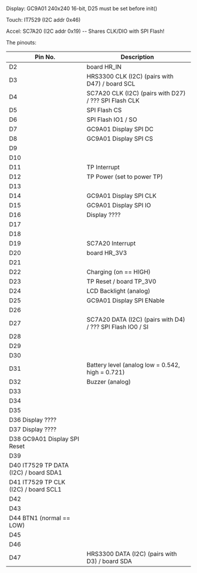 Display: GC9A01 240x240 16-bit, D25 must be set before init()

Touch: IT7529 (I2C addr 0x46)

Accel: SC7A20 (I2C addr 0x19) -- Shares CLK/DIO with SPI Flash!

The pinouts:

| Pin No.  | Description |
| ------------- | ------------- |
|D2 | board HR_IN|
|D3 | HRS3300 CLK (I2C) (pairs with D47) / board SCL|
|D4 | SC7A20 CLK (I2C) (pairs with D27) / ??? SPI Flash CLK|
|D5 | SPI Flash CS|
|D6 | SPI Flash IO1 / SO|
|D7 | GC9A01 Display SPI DC|
|D8 | GC9A01 Display SPI CS|
|D9||
|D10||
|D11 |TP Interrupt|
|D12 |TP Power (set to power TP)|
|D13||
|D14 |GC9A01 Display SPI CLK|
|D15 |GC9A01 Display SPI IO|
|D16 |Display ????|
|D17||
|D18||
|D19 |SC7A20 Interrupt|
|D20 |board HR_3V3|
|D21||
|D22 |Charging (on == HIGH)|
|D23 |TP Reset / board TP_3V0|
|D24 |LCD Backlight (analog)|
|D25 |GC9A01 Display SPI ENable|
|D26||
|D27  |SC7A20 DATA (I2C) (pairs with D4) / ??? SPI Flash IO0 / SI |
|D28||
|D29||
|D30||
|D31 |Battery level (analog  low = 0.542, high =  0.721)|
|D32 |Buzzer (analog)|
|D33||
|D34||
|D35||
|D36  Display ????|
|D37  Display ????|
|D38  GC9A01 Display SPI Reset|
|D39|
|D40  IT7529 TP DATA (I2C) / board SDA1|
|D41  IT7529 TP CLK (I2C) / board SCL1|
|D42||
|D43||
|D44  BTN1 (normal == LOW)|
|D45||
|D46||
|D47 |HRS3300 DATA (I2C) (pairs with D3) / board SDA|
 
